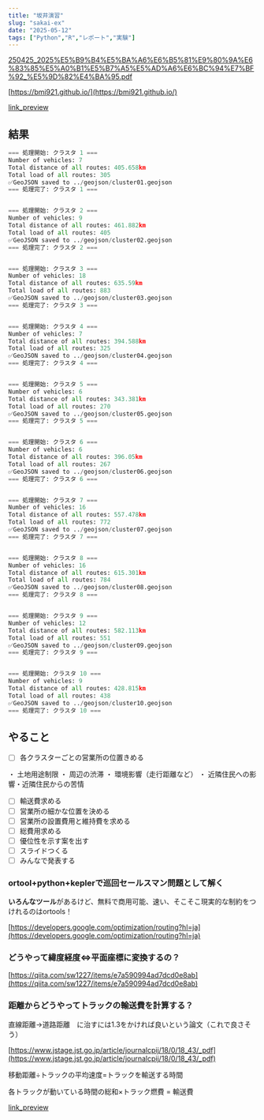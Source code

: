 ```yaml
---
title: "坂井演習"
slug: "sakai-ex"
date: "2025-05-12"
tags: ["Python","R","レポート","実験"]
---
```



[250425_2025%E5%B9%B4%E5%BA%A6%E6%B5%81%E9%80%9A%E6%83%85%E5%A0%B1%E5%B7%A5%E5%AD%A6%E6%BC%94%E7%BF%92_%E5%9D%82%E4%BA%95.pdf](https://prod-files-secure.s3.us-west-2.amazonaws.com/869ddd21-7f28-4904-ad9a-084764054f0f/bc9a7be6-fdbe-46c0-9ec8-51a449b6e738/250425_2025%E5%B9%B4%E5%BA%A6%E6%B5%81%E9%80%9A%E6%83%85%E5%A0%B1%E5%B7%A5%E5%AD%A6%E6%BC%94%E7%BF%92_%E5%9D%82%E4%BA%95.pdf?X-Amz-Algorithm=AWS4-HMAC-SHA256&X-Amz-Content-Sha256=UNSIGNED-PAYLOAD&X-Amz-Credential=ASIAZI2LB466XZAXEHLC%2F20250514%2Fus-west-2%2Fs3%2Faws4_request&X-Amz-Date=20250514T150459Z&X-Amz-Expires=3600&X-Amz-Security-Token=IQoJb3JpZ2luX2VjEF8aCXVzLXdlc3QtMiJHMEUCIClBXz%2Fvmdi7ta45kdtnoep3YEaaWv99JGXLAFjkPNw9AiEA2eChCyZhl%2FgSlF40Nwwg0eb%2B9yZu4i0SzHbTWGNmX1Eq%2FwMIGBAAGgw2Mzc0MjMxODM4MDUiDMX8aDF9BzwKUITwYCrcA2Qgrg%2FckmP%2FlbF8cw7qK5FG1CMO6P2uibmjLkiQ5Ziz0M1ZRgGTQxkFhajMUTv3lVcOUxx1TRu0CIHNFjYSx%2BAjc9%2FFrHD82Netgga06CZSoszWJU3mr70eiF%2BIWqI41cPE%2BUxA%2BOUXvlsOuo4AHASGEFibWuZCvrSXee5pvVCwRJynifgf%2F2I2GjeNkg6tXqMgvrEeqJA0s4Y8%2BSel9QgNaiIkcZorxAursVUhMaMxpUFUn%2FjTJUv4dcmXED0y16HAVMr3sSyExl18hNYnNrmgrnHsFWNR1uEMnuNgUgtLt0vxfR%2FmPUoBlDmUGxW9Hg0y9puEgtLPRp01VRRT298athB6l79CvcHDQ8BKNK1mAXe1lmKOBFWbv1wgZs6dRrLwJ5G4lpdgb2g1ROpg7kSLgFvktZgkUHualU0chVqCitNsOW0UeFhebRB64lV3OuufIPh3ikA6m3%2B5LIyycfirnQYx54SsMB1NYZnbXdD1egKF1%2FxU9L1ANG2ywDwSJyd6aoIFuAzqwtnVQ2UoxGmDrMD22%2BtfE16g0isXPNIyDBjYqyja%2BwBjXdAj6xq4%2BEEa65wde3iPXeVd4zOSgJbQ%2FbvEBykJEGj6NyqWDh4x2YiNhEZo5Rx%2FVudqMIPWksEGOqUBozGZlq6WGlG1obDPazy3SKdKCG7OWrzHlIIRkdRXfjrbLl31pzGl%2FdTmVCAdrSV1v%2B967YrokgJzmyt1O2u3MDXjSCY%2FGIXBAYL89%2BpPOvvstabFjkcybLuBUF%2Fo4EOs%2BAcFKnViUbPi%2F%2BW3ue1%2F4slCcTXPtVUarCWIH%2Fkcdk%2BR4aLG1iHDRqRUc8dvNj1DzCuvV3xekNFLBBQbFB3%2Bt6kRM%2FIp&X-Amz-Signature=8167d9f1b9a786633979cbc4ec296819caaa23c731cbe0019cfa54b3a4878801&X-Amz-SignedHeaders=host&x-id=GetObject)


[https://bmi921.github.io/](https://bmi921.github.io/)


[link_preview](https://github.com/bmi921/logistics-cluster-cvrp/blob/main/output/centers.csv)


## 結果


```python
=== 処理開始: クラスタ 1 ===
Number of vehicles: 7
Total distance of all routes: 405.658km
Total load of all routes: 305
✅GeoJSON saved to ../geojson/cluster01.geojson
=== 処理完了: クラスタ 1 ===


=== 処理開始: クラスタ 2 ===
Number of vehicles: 9
Total distance of all routes: 461.882km
Total load of all routes: 405
✅GeoJSON saved to ../geojson/cluster02.geojson
=== 処理完了: クラスタ 2 ===


=== 処理開始: クラスタ 3 ===
Number of vehicles: 18
Total distance of all routes: 635.59km
Total load of all routes: 883
✅GeoJSON saved to ../geojson/cluster03.geojson
=== 処理完了: クラスタ 3 ===


=== 処理開始: クラスタ 4 ===
Number of vehicles: 7
Total distance of all routes: 394.588km
Total load of all routes: 325
✅GeoJSON saved to ../geojson/cluster04.geojson
=== 処理完了: クラスタ 4 ===


=== 処理開始: クラスタ 5 ===
Number of vehicles: 6
Total distance of all routes: 343.381km
Total load of all routes: 270
✅GeoJSON saved to ../geojson/cluster05.geojson
=== 処理完了: クラスタ 5 ===


=== 処理開始: クラスタ 6 ===
Number of vehicles: 6
Total distance of all routes: 396.05km
Total load of all routes: 267
✅GeoJSON saved to ../geojson/cluster06.geojson
=== 処理完了: クラスタ 6 ===


=== 処理開始: クラスタ 7 ===
Number of vehicles: 16
Total distance of all routes: 557.478km
Total load of all routes: 772
✅GeoJSON saved to ../geojson/cluster07.geojson
=== 処理完了: クラスタ 7 ===


=== 処理開始: クラスタ 8 ===
Number of vehicles: 16
Total distance of all routes: 615.301km
Total load of all routes: 784
✅GeoJSON saved to ../geojson/cluster08.geojson
=== 処理完了: クラスタ 8 ===


=== 処理開始: クラスタ 9 ===
Number of vehicles: 12
Total distance of all routes: 582.113km
Total load of all routes: 551
✅GeoJSON saved to ../geojson/cluster09.geojson
=== 処理完了: クラスタ 9 ===


=== 処理開始: クラスタ 10 ===
Number of vehicles: 9
Total distance of all routes: 428.815km
Total load of all routes: 438
✅GeoJSON saved to ../geojson/cluster10.geojson
=== 処理完了: クラスタ 10 ===
```


## やること

- [ ] 各クラスターごとの営業所の位置きめる

・ 土地用途制限
・ 周辺の渋滞
・ 環境影響（走行距離など）
・ 近隣住民への影響・近隣住民からの苦情

- [ ] 輸送費求める
- [ ] 営業所の細かな位置を決める
- [ ] 営業所の設置費用と維持費を求める
- [ ] 総費用求める
- [ ] 優位性を示す案を出す
- [ ] スライドつくる
- [ ] みんなで発表する

### ortool+python+keplerで巡回セールスマン問題として解く


**いろんなツール**があるけど、無料で商用可能、速い、そこそこ現実的な制約をつけれるのはortools！


[https://developers.google.com/optimization/routing?hl=ja](https://developers.google.com/optimization/routing?hl=ja)


### どうやって緯度経度⇔平面座標に変換するの？


[https://qiita.com/sw1227/items/e7a590994ad7dcd0e8ab](https://qiita.com/sw1227/items/e7a590994ad7dcd0e8ab)


### 距離からどうやってトラックの輸送費を計算する？


直線距離→道路距離　に治すには1.3をかければ良いという論文（これで良さそう）


[https://www.jstage.jst.go.jp/article/journalcpij/18/0/18_43/_pdf](https://www.jstage.jst.go.jp/article/journalcpij/18/0/18_43/_pdf)


移動距離÷トラックの平均速度=トラックを輸送する時間


各トラックが動いている時間の総和×トラック燃費 = 輸送費


[link_preview](https://github.com/bmi921/logistics-cluster-cvrp)

